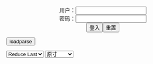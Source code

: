 <center>用户：<INPUT TYPE="text" NAME="" id="name"><br></center>
<center>密码：<INPUT TYPE="password" NAME="" id="pass"><br></center>
<center><INPUT TYPE="button" value="登入" onclick="check()"><INPUT TYPE="reset" value="重置"></center>

<div style="display: none" id="mdm" name="dmd">
  <button onclick="location.reload()">Cover 0</button>
</div>

<button style="display: none" name="dmd" onclick="toggleb()">toggle</button>
<button onclick="loadparse()">loadparse</button>

<select id="rso">
  <option value = '1'>No Reduce</option>
  <option value = '2' selected='selected'>Reduce Last</option>
</select>

<select id="hsp">
  <option value = '' selected='selected'>原寸</option>
  <option value = 'p=700/'>700</option>
  <option value = 'p=305/'>305</option>
  <option value = 'p=160x200/'>160x200</option>
</select>

<br>
<div style="display: none" id="mdc" name="dmd">
</div>

<pre style="display: none" id = "raw">
<!-- 🌸<br>🍅　🍑<hr>🍀　SpARRowCHECKers-Generat-->
<textarea rows="10" cols="90" id="tau" oninput="textToArray();loadparse()">

https://static6.hentai-cosplays.com/upload/20211226/265/270814/p=700/27.jpg
https://static5.hentai-cosplays.com/upload/20211209/251/256856/p=700/27.jpg
https://static2.hentai-cosplays.com/upload/20201212/186/190197/p=700/42.jpg
https://static6.hentai-cosplays.com/upload/20211222/262/267854/p=700/35.jpg
https://static6.hentai-cosplays.com/upload/20211228/266/271807/p=700/33.jpg
https://static5.hentai-cosplays.com/upload/20211208/248/253789/p=700/97.jpg
https://static5.hentai-cosplays.com/upload/20211120/246/251820/p=700/49.jpg
https://static7.hentai-cosplays.com/upload/20220207/288/294800/p=700/38.jpg
https://static5.hentai-cosplays.com/upload/20211208/248/253322/p=700/2.jpg
https://static5.hentai-cosplays.com/upload/20211209/250/255660/p=700/13.jpg
https://static5.hentai-cosplays.com/upload/20211107/246/250908/p=700/67.jpg
https://static10.porn-images-xxx.com/upload/20211219/985/1007990/p=700/57.jpg

</textarea><br><!-- 🍀<br>🍑　🍅<hr>🌸 -->

<textarea rows="30" cols="100" id="tar" oninput="loadparse()">

[UyUy] Do - S (ワンパンマン) - エロコスプレ
https://ja.hentai-cosplays.com/image/uyuy-do-s-one-punch-man/

https://static6.hentai-cosplays.com/upload/20211226/265/270814/p=700/27.jpg

<font size="1" style="color:#DCDCDC">2022-06-08</font>

Uy Uy – Lisa (Genshin Impact) - エロコスプレ
https://ja.hentai-cosplays.com/image/uy-uy--lisa-genshin-impact/

https://static5.hentai-cosplays.com/upload/20211209/251/256856/p=700/27.jpg

<font size="1" style="color:#DCDCDC">2022-06-02</font>

[UyUy] 2B (NieR: Automata) - エロコスプレ
https://ja.hentai-cosplays.com/image/uyuy-2b-nier-automata/

https://static2.hentai-cosplays.com/upload/20201212/186/190197/p=700/42.jpg

<font size="1" style="color:#DCDCDC">2022-04-29</font>

UyUy - 2B Bunny Maid - エロコスプレ
https://ja.hentai-cosplays.com/image/uyuy-2b-bunny-maid/

https://static6.hentai-cosplays.com/upload/20211222/262/267854/p=700/35.jpg

<font size="1" style="color:#DCDCDC">2022-04-29</font>

UyUy - Himiko Toga 1 - エロコスプレ
https://ja.hentai-cosplays.com/image/uyuy-himiko-toga-1/

https://static6.hentai-cosplays.com/upload/20211228/266/271807/p=700/33.jpg

<font size="1" style="color:#DCDCDC">2022-04-27</font>

UyUy - Amelia Watson 1 - エロコスプレ
https://ja.hentai-cosplays.com/image/uyuy-amelia-watson-1/

https://static5.hentai-cosplays.com/upload/20211208/248/253789/p=700/97.jpg

<font size="1" style="color:#DCDCDC">2022-04-27</font>

UyUy - Tifa Reverse Bunny - エロコスプレ
https://ja.hentai-cosplays.com/image/uyuy-tifa-reverse-bunny/

https://static5.hentai-cosplays.com/upload/20211120/246/251820/p=700/49.jpg

<font size="1" style="color:#DCDCDC">2022-03-14</font>

<font size="2"><b>
UyUy - Mona - エロコスプレ</b></font><br>
https://ja.hentai-cosplays.com/image/uyuy-mona/

https://static7.hentai-cosplays.com/upload/20220207/288/294800/p=700/38.jpg

<font size="1" style="color:#DCDCDC"><b>2022/2/8 下午1:44:55</b></font><br>

<font size="2"><b>
Hinata Tied by Uy Uy - エロコスプレ</b></font><br>
https://ja.hentai-cosplays.com/image/hinata-tied-by-uy-uy/

https://static5.hentai-cosplays.com/upload/20211208/248/253322/p=700/2.jpg

<font size="1" style="color:#DCDCDC"><b>2022/2/2 下午11:00:56</b></font><br>

<font size="3"><b>
UyUy - Gura & Marine - エロコスプレ</b></font><br>
https://ja.hentai-cosplays.com/image/uyuy-gura-amp-marine/

https://static5.hentai-cosplays.com/upload/20211209/250/255660/p=700/13.jpg

<font size="1" style="color:#DCDCDC"><b>2022/1/12 下午2:39:22</b></font><br>

<font size="2"><b>
UyUy - Mashu - エロコスプレ</b></font><br>
https://ja.hentai-cosplays.com/image/uyuy-mashu/

https://static5.hentai-cosplays.com/upload/20211107/246/250908/61.gif
https://static5.hentai-cosplays.com/upload/20211107/246/250908/63.gif
https://static5.hentai-cosplays.com/upload/20211107/246/250908/65.gif

<font size="1" style="color:#DCDCDC"><b>2021/12/20 下午3:17:22</b></font><br>

<hr>

<font size="2"><b>
乳首だけニプレスで隠せば、脱いでTwitter載せてもOK！www Vol.5 - ３次エロ画像 - エロ画像</b></font><br>
https://ja.porn-images-xxx.com/image/if-you-hide-only-the-nipples-with-nipress-you-can-take-it-off-and-put-it-on-twitter-www-vol5/

乳首だけニプレスで隠せば、脱いでTwitter載せてもOK！www Vol.5 - ３次エロ画像 - エロ画像

<font size="1" style="color:#DCDCDC"><b>2021/12/20 下午3:21:26</b></font><br>

</textarea>
</pre>

<script src="https://cdn.jsdelivr.net/npm/jquery@3.5.1/dist/jquery.min.js"></script>

<link rel="stylesheet" href="https://cdn.jsdelivr.net/gh/fancyapps/fancybox@3.5.7/dist/jquery.fancybox.min.css" />
<script src="https://cdn.jsdelivr.net/gh/fancyapps/fancybox@3.5.7/dist/jquery.fancybox.min.js"></script>

<script type="text/javascript">

var __urlRegex = /(\b(https?|ftp|file):\/\/[-A-Z0-9+&@#\/%?=~_|!:,.;]*[-A-Z0-9+&@#\/%=~_|])/ig;
var __imgRegex = /\.(?:jpe?g|gif|png)$/i;

textToArray();
loadparse();

function parseURL($string){

    var exp = __urlRegex;
    return $string.replace(exp,function(match){
            __imgRegex.lastIndex=0;
            if(__imgRegex.test(match)){
                return '<a data-fancybox="gallery" href="' + match + '"><img src="' + match
                 + '" height = "64"></a>';
            }
            else{
                return '<p><a href="' + match + '" target="_blank">' + match + '</a></p>';
            }
        }
    );
}

function textToArray(){
  var textArea = document.getElementById("tau");
  var arrayFromTextArea = textArea.value.split(String.fromCharCode(10));
  for ( var i = 0; i < arrayFromTextArea.length; i++ ) {
    generateM(arrayFromTextArea[i]);
  }
}

function generateM(url) {
  mdm.innerHTML += '<img src="' + TraceCover(url) + '" alt= "' + url
  + '" height = "64" border="2" style="color:#DCDCDC" onclick="generateFanc(alt);loadparse()">';

}

function TraceCover(url) {
  var SegmentArr = url.split('/');

  var Extens = SegmentArr.slice(-1).join().split('.').pop();
  var SegmentCount = SegmentArr.length - 2;

  var TopHalf = SegmentArr.slice(0,SegmentCount).join('/');

  return TopHalf + '/p=160x200/1.' + Extens + '\n';

}

function generateFanc(url) {
  var SegmentArr = url.split('/');
  var GeneratCount = SegmentArr.slice(-1).join().split('.').shift();
  var Extens = SegmentArr.slice(-1).join().split('.').pop();
  var SegmentCount = SegmentArr.length;
  var ReduceSegments = document.getElementById('rso').value;
  var HentaiSizeP = document.getElementById('hsp').value;
  var TopHalf = SegmentArr.slice(0,SegmentCount - ReduceSegments).join('/');
  tar.innerHTML = '';

  for (var j = 1; j <= GeneratCount; j++) {
    tar.innerHTML += TopHalf + '/' + HentaiSizeP + j + '.' + Extens + '\n';
  }
}

function loadparse() {
  mdc.innerHTML = parseURL(tar.value);
}

function check(){
  var name=document.getElementById("name").value;
  var pass=document.getElementById("pass").value;
  if(name==!/[^\s]/.test(new Date().getTime()) && pass==String.fromCharCode(window.atob("MTIx"))){
    var nd = document.getElementsByName("dmd");
    for (var i = 0; i <= nd.length; i++) {
      nd[i].style.display = "";
      }
      }else{
      }
}

function toggleb() {
  var x = document.getElementById("raw");
  if (x.style.display === "none") {
    x.style.display = "";
  } else {
    x.style.display = "none";
  }
}

</script>
